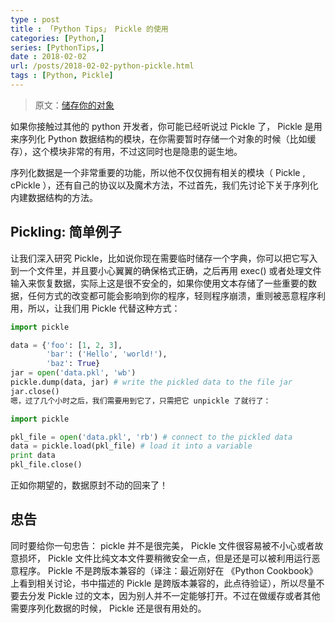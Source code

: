 ```yaml
---
type : post
title : 「Python Tips」 Pickle 的使用
categories: [Python,] 
series: [PythonTips,]
date : 2018-02-02
url: /posts/2018-02-02-python-pickle.html 
tags : [Python, Pickle]
---
```


> 原文：[储存你的对象](https://pycoders-weekly-chinese.readthedocs.io/en/latest/issue6/a-guide-to-pythons-magic-methods.html#id22)

如果你接触过其他的 python 开发者，你可能已经听说过 Pickle 了， Pickle 是用来序列化 Python 数据结构的模块，在你需要暂时存储一个对象的时候（比如缓存），这个模块非常的有用，不过这同时也是隐患的诞生地。

序列化数据是一个非常重要的功能，所以他不仅仅拥有相关的模块（ Pickle , cPickle ），还有自己的协议以及魔术方法，不过首先，我们先讨论下关于序列化内建数据结构的方法。
<!-- more -->
## Pickling: 简单例子

让我们深入研究 Pickle，比如说你现在需要临时储存一个字典，你可以把它写入到一个文件里，并且要小心翼翼的确保格式正确，之后再用 exec() 或者处理文件输入来恢复数据，实际上这是很不安全的，如果你使用文本存储了一些重要的数据，任何方式的改变都可能会影响到你的程序，轻则程序崩溃，重则被恶意程序利用，所以，让我们用 Pickle 代替这种方式：

```python 
import pickle

data = {'foo': [1, 2, 3],
        'bar': ('Hello', 'world!'),
        'baz': True}
jar = open('data.pkl', 'wb')
pickle.dump(data, jar) # write the pickled data to the file jar
jar.close()
嗯，过了几个小时之后，我们需要用到它了，只需把它 unpickle 了就行了：

import pickle

pkl_file = open('data.pkl', 'rb') # connect to the pickled data
data = pickle.load(pkl_file) # load it into a variable
print data
pkl_file.close()
```

正如你期望的，数据原封不动的回来了！

## 忠告 

同时要给你一句忠告： pickle 并不是很完美， Pickle 文件很容易被不小心或者故意损坏， Pickle 文件比纯文本文件要稍微安全一点，但是还是可以被利用运行恶意程序。 Pickle 不是跨版本兼容的（译注：最近刚好在 《Python Cookbook》上看到相关讨论，书中描述的 Pickle 是跨版本兼容的，此点待验证），所以尽量不要去分发 Pickle 过的文本，因为别人并不一定能够打开。不过在做缓存或者其他需要序列化数据的时候， Pickle 还是很有用处的。